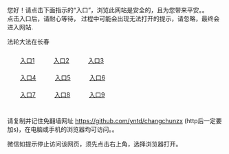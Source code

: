 您好！请点击下面指示的“入口”，浏览此网站是安全的，且为您带来平安。。 <br/>
点击入口后，请耐心等待， 过程中可能会出现无法打开的提示，请忽略，最终会进入网站. </br>

法轮大法在长春<br/>
<div style="padding:10px"><a style="margin:20px" target="_blank" href="https://dca02mg5075py.cloudfront.net/2Qpsp?tdmplxnc" id="ccLink1" rel="nofollow">入口1</a> <a target="_blank" style="margin:20px" href="https://d1sdvn5qtiqy7q.cloudfront.net/2Qpsp?fvhce" id="ccLink2" rel="nofollow">入口2</a> <a style="margin:20px" target="_blank" href="https://d3vv4x6b0vo37o.cloudfront.net/2Qpsp?oallxgc" id="ccLink3" rel="nofollow">入口3</a></div>

<div style="padding:10px" ><a style="margin:20px" target="_blank" href="https://dca02mg5075py.cloudfront.net/2Qpsp?tdmplxnc" id="ccLink4" rel="nofollow">入口4</a> <a style="margin:20px" href="https://d1sdvn5qtiqy7q.cloudfront.net/2Qpsp?fvhce" target="_blank" id="ccLink5" rel="nofollow">入口5</a> <a style="margin:20px" href="https://d3vv4x6b0vo37o.cloudfront.net/2Qpsp?oallxgc" target="_blank" id="ccLink6" rel="nofollow">入口6</a></div>

<div style="padding:10px"><a style="margin:20px" target="_blank" href="https://dca02mg5075py.cloudfront.net/2Qpsp?tdmplxnc" id="ccLink7" rel="nofollow">入口7</a> <a style="margin:20px" href="https://d1sdvn5qtiqy7q.cloudfront.net/2Qpsp?fvhce" target="_blank" id="ccLink8" rel="nofollow">入口8</a> <a style="margin:20px" target="_blank" href="https://d3vv4x6b0vo37o.cloudfront.net/2Qpsp?oallxgc" id="ccLink9" rel="nofollow">入口9</a></div>

<br/>



请复制并记住免翻墙网址 https://github.com/yntd/changchunzx (http后一定要加s)，在电脑或手机的浏览器均可访问。。<br/>

微信如提示停止访问该网页，须先点击右上角，选择浏览器打开。
